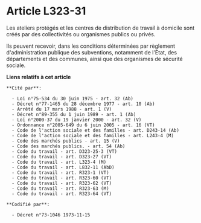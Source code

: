 # Article L323-31

Les ateliers protégés et les centres de distribution de travail à domicile sont créés par des collectivités ou organismes
publics ou privés.

Ils peuvent recevoir, dans les conditions déterminées par règlement d'administration publique des subventions, notamment de
l'Etat, des départements et des communes, ainsi que des organismes de sécurité sociale.

**Liens relatifs à cet article**

	**Cité par**:

	  - Loi n°75-534 du 30 juin 1975 - art. 32 (Ab)
	  - Décret n°77-1465 du 28 décembre 1977 - art. 10 (Ab)
	  - Arrêté du 17 mars 1988 - art. 1 (V)
	  - Décret n°89-355 du 1 juin 1989 - art. 1 (Ab)
	  - Loi n°2000-37 du 19 janvier 2000 - art. 32 (V)
	  - Ordonnance n°2005-649 du 6 juin 2005 - art. 16 (VT)
	  - Code de l'action sociale et des familles - art. D243-14 (Ab)
	  - Code de l'action sociale et des familles - art. L243-4 (M)
	  - Code des marchés publics - art. 15 (V)
	  - Code des marchés publics. - art. 54 (Ab)
	  - Code du travail - art. D323-25-3 (VT)
	  - Code du travail - art. D323-27 (VT)
	  - Code du travail - art. L323-4 (M)
	  - Code du travail - art. L832-11 (AbD)
	  - Code du travail - art. R323-1 (VT)
	  - Code du travail - art. R323-60 (VT)
	  - Code du travail - art. R323-62 (VT)
	  - Code du travail - art. R323-63 (M)
	  - Code du travail - art. R323-64 (VT)

	**Codifié par**:

	  - Décret n°73-1046 1973-11-15
